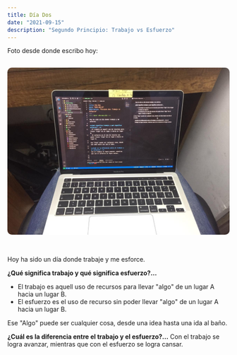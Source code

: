 ```yaml
---
title: Día Dos
date: "2021-09-15" 
description: "Segundo Principio: Trabajo vs Esfuerzo"
---
```

<!-- date: año-mes-día -->

Foto desde donde escribo hoy: 
<img src="./1.jpeg" alt="Día uno" style="border-radius:10px; margin:30px 0;">


Hoy ha sido un día donde trabaje y me esforce.

**¿Qué significa trabajo y qué significa esfuerzo?...**
- El trabajo es aquell uso de recursos para llevar "algo" de un lugar A hacia un lugar B.
- El esfuerzo es el uso de recurso sin poder llevar "algo" de un lugar A hacia un lugar B.

Ese "Algo" puede ser cualquier cosa, desde una idea hasta una ida al baño.

**¿Cuál es la diferencia entre el trabajo y el esfuerzo?...**
Con el trabajo se logra avanzar, mientras que con el esfuerzo se logra cansar.



